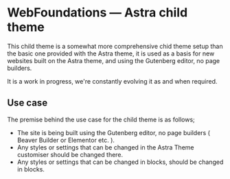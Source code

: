 # WebFoundations — Astra child theme
This child theme is a somewhat more comprehensive chid theme setup than the basic one provided with the Astra theme, it is used as a basis for new websites built on the Astra theme, and using the Gutenberg editor, no page builders.

It is a work in progress, we're constantly evolving it as and when required.

## Use case
The premise behind the use case for the child theme is as follows;
* The site is being built using the Gutenberg editor, no page builders ( Beaver Builder or Elementor etc. ).
* Any styles or settings that can be changed in the Astra Theme customiser should be changed there.
* Any styles or settings that can be changed in blocks, should be changed in blocks.
